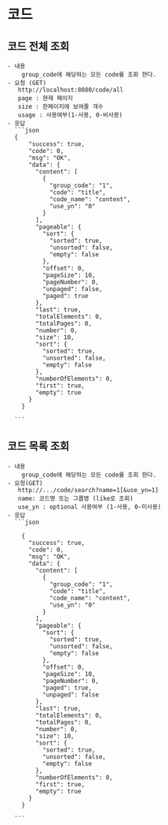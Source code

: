# 코드
## 코드 전체 조회
	- 내용
		group_code에 해당하는 모든 code를 조회 한다.
   	- 요청 (GET)
       http://localhost:8080/code/all
       page : 현재 페이지
       size : 한페이지에 보여줄 개수
       usage : 사용여부(1-사용, 0-비사용)
    - 응답
      ```json
      {
		  "success": true,
		  "code": 0,
		  "msg": "OK",
		  "data": {
		    "content": [
		      {
		        "group_code": "1",
		        "code": "title",
		        "code_name": "content",
		        "use_yn": "0"
		      }
		    ],
		    "pageable": {
		      "sort": {
		        "sorted": true,
		        "unsorted": false,
		        "empty": false
		      },
		      "offset": 0,
		      "pageSize": 10,
		      "pageNumber": 0,
		      "unpaged": false,
		      "paged": true
		    },
		    "last": true,
		    "totalElements": 0,
		    "totalPages": 0,
		    "number": 0,
		    "size": 10,
		    "sort": {
		      "sorted": true,
		      "unsorted": false,
		      "empty": false
		    },
		    "numberOfElements": 0,
		    "first": true,
		    "empty": true
		  }
		}
      
      ```
## 코드 목록 조회
	- 내용
		group_code에 해당하는 모든 code를 조회 한다.
   	- 요청(GET)
       http://.../code/search?name=1[&use_yn=1]
       name: 코드명 또는 그룹명 (like로 조회)
       use_yn : optional 사용여부 (1-사용, 0-미사용)
    - 응답
      ```json
      
		{
		  "success": true,
		  "code": 0,
		  "msg": "OK",
		  "data": {
		    "content": [
		      {
		        "group_code": "1",
		        "code": "title",
		        "code_name": "content",
		        "use_yn": "0"
		      }
		    ],
		    "pageable": {
		      "sort": {
		        "sorted": true,
		        "unsorted": false,
		        "empty": false
		      },
		      "offset": 0,
		      "pageSize": 10,
		      "pageNumber": 0,
		      "paged": true,
		      "unpaged": false
		    },
		    "last": true,
		    "totalElements": 0,
		    "totalPages": 0,
		    "number": 0,
		    "size": 10,
		    "sort": {
		      "sorted": true,
		      "unsorted": false,
		      "empty": false
		    },
		    "numberOfElements": 0,
		    "first": true,
		    "empty": true
		  }
		}
      
      ```
      
